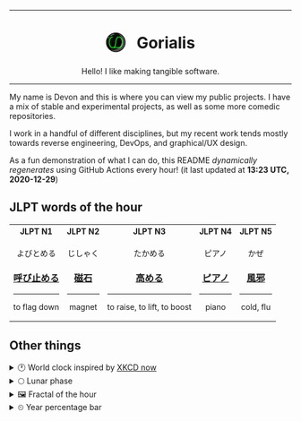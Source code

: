***

<h1 align="center">
<sub>
    <img src="readme/resources/avatar.png" height="36">
</sub>
&nbsp;
Gorialis
</h1>
<p align="center">
Hello! I like making tangible software.
</p>

***

My name is Devon and this is where you can view my public projects. I have a mix of stable and experimental projects, as well as some more comedic repositories.

I work in a handful of different disciplines, but my recent work tends mostly towards reverse engineering, DevOps, and graphical/UX design.

As a fun demonstration of what I can do, this README *dynamically regenerates* using GitHub Actions every hour! (it last updated at **13:23 UTC, 2020-12-29**)

<h2>JLPT words of the hour</h2>
<table>
    <tr>
        <th>JLPT N1</th>
        <th>JLPT N2</th>
        <th>JLPT N3</th>
        <th>JLPT N4</th>
        <th>JLPT N5</th>
    </tr>
    <tr>
        <td>
            <p align="center">よびとめる</p>
            <h3 align="center"><b><a href="https://jisho.org/search/%E5%91%BC%E3%81%B3%E6%AD%A2%E3%82%81%E3%82%8B">呼び止める</a></b></h3>
            <hr>
            <p align="center">to flag down</p>
        </td>
        <td>
            <p align="center">じしゃく</p>
            <h3 align="center"><b><a href="https://jisho.org/search/%E7%A3%81%E7%9F%B3">磁石</a></b></h3>
            <hr>
            <p align="center">magnet</p>
        </td>
        <td>
            <p align="center">たかめる</p>
            <h3 align="center"><b><a href="https://jisho.org/search/%E9%AB%98%E3%82%81%E3%82%8B">高める</a></b></h3>
            <hr>
            <p align="center">to raise,<wbr> to lift,<wbr> to boost</p>
        </td>
        <td>
            <p align="center">ピアノ</p>
            <h3 align="center"><b><a href="https://jisho.org/search/%E3%83%94%E3%82%A2%E3%83%8E">ピアノ</a></b></h3>
            <hr>
            <p align="center">piano</p>
        </td>
        <td>
            <p align="center">かぜ</p>
            <h3 align="center"><b><a href="https://jisho.org/search/%E9%A2%A8%E9%82%AA">風邪</a></b></h3>
            <hr>
            <p align="center">cold,<wbr> flu</p>
        </td>
    </tr>
</table>

<h2>Other things</h2>
<details>
<summary>🕐  World clock inspired by <a href="https://xkcd.com/now">XKCD now</a></summary>

> <img src="generated/now.png" width="512">

</details>
<details>
<summary>🌕 Lunar phase</summary>

The moon is approximately 52.43% through its phase (Full Moon).

</details>
<details>
<summary>&#x1f5bc; Fractal of the hour</summary>

> <img src="generated/fractal.png" width="512">

</details>
<details>
<summary>&#x23f2; Year percentage bar</summary>
<pre><code>2020 [███████████████████▁] 99.33%</code></pre>
</details>
